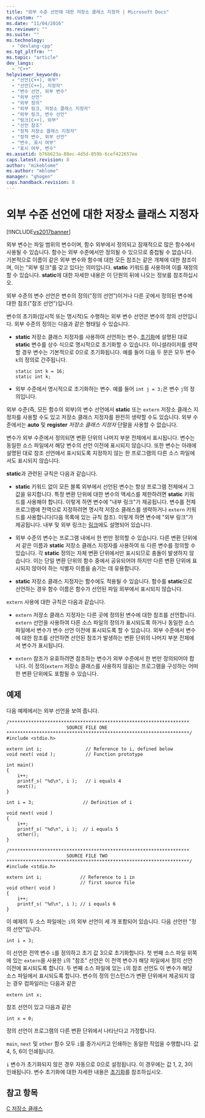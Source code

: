 ```yaml
---
title: "외부 수준 선언에 대한 저장소 클래스 지정자 | Microsoft Docs"
ms.custom: ""
ms.date: "11/04/2016"
ms.reviewer: ""
ms.suite: ""
ms.technology: 
  - "devlang-cpp"
ms.tgt_pltfrm: ""
ms.topic: "article"
dev_langs: 
  - "C++"
helpviewer_keywords: 
  - "선언[C++], 외부"
  - "선언[C++], 지정자"
  - "변수 선언, 외부 변수"
  - "외부 선언"
  - "외부 정의"
  - "외부 링크, 저장소 클래스 지정자"
  - "외부 링크, 변수 선언"
  - "링크[C++], 외부"
  - "선언 참조"
  - "정적 저장소 클래스 지정자"
  - "정적 변수, 외부 선언"
  - "변수, 표시 여부"
  - "표시 여부, 변수"
ms.assetid: b76b623a-80ec-4d5d-859b-6cef422657ee
caps.latest.revision: 8
author: "mikeblome"
ms.author: "mblome"
manager: "ghogen"
caps.handback.revision: 8
---
```

# 외부 수준 선언에 대한 저장소 클래스 지정자
[!INCLUDE[vs2017banner](../assembler/inline/includes/vs2017banner.md)]

외부 변수는 파일 범위의 변수이며,  함수 외부에서 정의되고 잠재적으로 많은 함수에서 사용될 수 있습니다.  함수는 외부 수준에서만 정의될 수 있으므로 중첩될 수 없습니다.  기본적으로 이름이 같은 외부 변수와 함수에 대한 모든 참조는 같은 개체에 대한 참조이며, 이는 "외부 링크"를 갖고 있다는 의미입니다. **static** 키워드를 사용하여 이를 재정의할 수 있습니다.  **static**에 대한 자세한 내용은 이 단원의 뒤에 나오는 정보를 참조하십시오.  
  
 외부 수준의 변수 선언은 변수의 정의\("정의 선언"\)이거나 다른 곳에서 정의된 변수에 대한 참조\("참조 선언"\)입니다.  
  
 변수의 초기화\(암시적 또는 명시적\)도 수행하는 외부 변수 선언은 변수의 정의 선언입니다.  외부 수준의 정의는 다음과 같은 형태일 수 있습니다.  
  
-   **static** 저장소 클래스 지정자를 사용하여 선언하는 변수.  [초기화](../c-language/initialization.md)에 설명된 대로 **static** 변수를 상수 식으로 명시적으로 초기화할 수 있습니다.  이니셜라이저를 생략할 경우 변수는 기본적으로 0으로 초기화됩니다.  예를 들어 다음 두 문은 모두 변수 `k`의 정의로 간주됩니다.  
  
    ```  
    static int k = 16;  
    static int k;  
    ```  
  
-   외부 수준에서 명시적으로 초기화하는 변수.  예를 들어 `int j = 3;`은 변수 `j`의 정의입니다.  
  
 외부 수준\(즉, 모든 함수의 외부\)의 변수 선언에서 **static** 또는 `extern` 저장소 클래스 지정자를 사용할 수도 있고 저장소 클래스 지정자를 완전히 생략할 수도 있습니다.  외부 수준에서는 **auto** 및 **register** *저장소 클래스 지정자* 단말을 사용할 수 없습니다.  
  
 변수가 외부 수준에서 정의되면 변환 단위의 나머지 부분 전체에서 표시됩니다.  변수는 동일한 소스 파일에서 해당 변수의 선언 이전에 표시되지 않습니다.  또한 변수는 아래에 설명된 대로 참조 선언에서 표시되도록 지정하지 않는 한 프로그램의 다른 소스 파일에서도 표시되지 않습니다.  
  
 **static**과 관련된 규칙은 다음과 같습니다.  
  
-   **static** 키워드 없이 모든 블록 외부에서 선언된 변수는 항상 프로그램 전체에서 그 값을 유지합니다.  특정 변환 단위에 대한 변수의 액세스를 제한하려면 **static** 키워드를 사용해야 합니다.  이렇게 하면 변수에 "내부 링크"가 제공됩니다. 변수를 전체 프로그램에 전역으로 지정하려면 명시적 저장소 클래스를 생략하거나 `extern` 키워드를 사용합니다\(다음 목록에 있는 규칙 참조\).  이렇게 하면 변수에 "외부 링크"가 제공됩니다. 내부 및 외부 링크는 [링크](../c-language/linkage.md)에도 설명되어 있습니다.  
  
-   외부 수준의 변수는 프로그램 내에서 한 번만 정의할 수 있습니다.  다른 변환 단위에서 같은 이름과 **static** 저장소 클래스 지정자를 사용하여 또 다른 변수를 정의할 수 있습니다.  각 **static** 정의는 자체 변환 단위에서만 표시되므로 충돌이 발생하지 않습니다.  이는 단일 변환 단위의 함수 중에서 공유되어야 하지만 다른 변환 단위에 표시되지 않아야 하는 식별자 이름을 숨기는 데 유용합니다.  
  
-   **static** 저장소 클래스 지정자는 함수에도 적용될 수 있습니다.  함수를 **static**으로 선언하는 경우 함수 이름은 함수가 선언된 파일 외부에서 표시되지 않습니다.  
  
 `extern` 사용에 대한 규칙은 다음과 같습니다.  
  
-   `extern` 저장소 클래스 지정자는 다른 곳에 정의된 변수에 대한 참조를 선언합니다.  `extern` 선언을 사용하여 다른 소스 파일의 정의가 표시되도록 하거나 동일한 소스 파일에서 변수가 변수 선언 이전에 표시되도록 할 수 있습니다.  외부 수준에서 변수에 대한 참조를 선언하면 선언된 참조가 발생하는 변환 단위의 나머지 부분 전체에서 변수가 표시됩니다.  
  
-   `extern` 참조가 유효하려면 참조하는 변수가 외부 수준에서 한 번만 정의되어야 합니다.  이 정의\(`extern` 저장소 클래스를 사용하지 않음\)는 프로그램을 구성하는 어떠한 변환 단위에도 포함될 수 있습니다.  
  
## 예제  
 다음 예제에서는 외부 선언을 보여 줍니다.  
  
```  
/******************************************************************  
                      SOURCE FILE ONE   
*******************************************************************/  
#include <stdio.h>  
  
extern int i;                // Reference to i, defined below   
void next( void );           // Function prototype              
  
int main()  
{  
    i++;  
    printf_s( "%d\n", i );   // i equals 4   
    next();  
}  
  
int i = 3;                  // Definition of i  
  
void next( void )  
{  
    i++;  
    printf_s( "%d\n", i );  // i equals 5  
    other();  
}  
  
/******************************************************************  
                      SOURCE FILE TWO   
*******************************************************************/  
#include <stdio.h>  
  
extern int i;              // Reference to i in   
                           // first source file   
void other( void )  
{  
    i++;  
    printf_s( "%d\n", i ); // i equals 6   
}  
```  
  
 이 예제의 두 소스 파일에는 `i`의 외부 선언이 세 개 포함되어 있습니다.  다음 선언만 "정의 선언"입니다.  
  
```  
int i = 3;  
```  
  
 이 선언은 전역 변수 `i`를 정의하고 초기 값 3으로 초기화합니다.  첫 번째 소스 파일 위쪽에 있는 `extern`을 사용한 `i`의 "참조" 선언은 이 전역 변수가 해당 파일에서 정의 선언 이전에 표시되도록 합니다.  두 번째 소스 파일에 있는 `i`의 참조 선언도 이 변수가 해당 소스 파일에서 표시되도록 합니다.  변수의 정의 인스턴스가 변환 단위에서 제공되지 않는 경우 컴파일러는 다음과 같은  
  
```  
extern int x;  
```  
  
 참조 선언이 있고 다음과 같은  
  
```  
int x = 0;  
```  
  
 정의 선언이 프로그램의 다른 변환 단위에서 나타난다고 가정합니다.  
  
 `main`, `next` 및 `other` 함수 모두 `i`를 증가시키고 인쇄하는 동일한 작업을 수행합니다.  값 4, 5, 6이 인쇄됩니다.  
  
 `i` 변수가 초기화되지 않은 경우 자동으로 0으로 설정됩니다.  이 경우에는 값 1, 2, 3이 인쇄됩니다.  변수 초기화에 대한 자세한 내용은 [초기화](../c-language/initialization.md)를 참조하십시오.  
  
## 참고 항목  
 [C 저장소 클래스](../c-language/c-storage-classes.md)